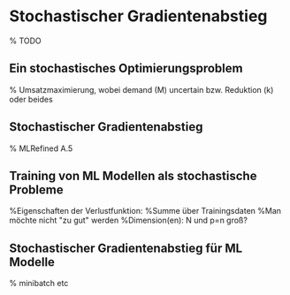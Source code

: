 # Stochastischer Gradientenabstieg
% TODO

## Ein stochastisches Optimierungsproblem
% Umsatzmaximierung, wobei demand (M) uncertain bzw. Reduktion (k) oder beides

## Stochastischer Gradientenabstieg
% MLRefined A.5

## Training von ML Modellen als stochastische Probleme
%Eigenschaften der Verlustfunktion:
%Summe über Trainingsdaten
%Man möchte nicht "zu gut" werden
%Dimension(en): N und p=n groß?

## Stochastischer Gradientenabstieg für ML Modelle
% minibatch etc